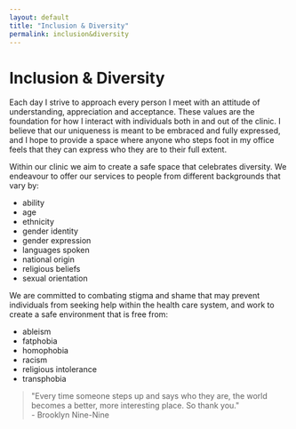 ```yaml
---
layout: default
title: "Inclusion & Diversity"
permalink: inclusion&diversity
---
```


# Inclusion & Diversity

Each day I strive to approach every person I meet with an attitude of understanding, appreciation and acceptance. These values are the foundation for how I interact with individuals both in and out of the clinic. I believe that our uniqueness is meant to be embraced and fully expressed, and I hope to provide a space where anyone who steps foot in my office feels that they can express who they are to their full extent.

Within our clinic we aim to create a safe space that celebrates diversity. We endeavour to offer our services to people from different backgrounds that vary by:

* ability
* age
* ethnicity
* gender identity 
* gender expression
* languages spoken
* national origin  
* religious beliefs
* sexual orientation

We are committed to combating stigma and shame that may prevent individuals from seeking help within the health care system, and work to create a safe environment that is free from:

* ableism
* fatphobia
* homophobia
* racism
* religious intolerance
* transphobia

> "Every time someone steps up and says who they are, the world becomes a better, more interesting place. So thank you."<br/> - Brooklyn Nine-Nine
